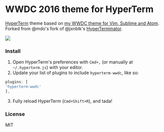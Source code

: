 # WWDC 2016 theme for HyperTerm

[HyperTerm](https://hyperterm.org) theme based on [my WWDC theme for Vim, Sublime and Atom](https://github.com/snazzyham/wwdc-2016). Forked from @mdo's fork of @jxnblk's [HyperTerminator](https://github.com/jxnblk/hyperterminator).


![](http://puu.sh/q6Kqr/13d7b7a2a8.png)

### Install

1. Open HyperTerm's preferences with `Cmd+,` (or manually at `~/.hyperterm.js`) with your editor.
2. Update your list of plugins to include `hyperterm-wwdc`, like so:
  
  ```js
plugins: [
  'hyperterm-wwdc'
],
```
3. Fully reload HyperTerm (`Cmd+Shift+R`), and tada!

### License

MIT
